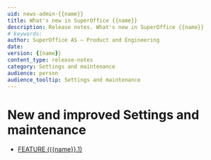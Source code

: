 ```yaml
---
uid: news-admin-{{name}}
title: What's new in SuperOffice {{name}}
description: Release notes. What's new in SuperOffice {{name}}
# keywords: 
author: SuperOffice AS – Product and Engineering
date: 
version: {{name}}
content_type: release-notes
category: Settings and maintenance
audience: person
audience_tooltip: Settings and maintenance
---
```


# New and improved Settings and maintenance

* [FEATURE ({{name}}.1)][1]

<!-- Referenced links-->
[1]: {{name}}.1-update.md
